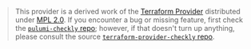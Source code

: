 > This provider is a derived work of the [Terraform Provider](https://github.com/checkly/terraform-provider-checkly)
> distributed under [MPL 2.0](https://www.mozilla.org/en-US/MPL/2.0/). If you encounter a bug or missing feature,
> first check the [`pulumi-checkly` repo](https://github.com/checkly/pulumi-checkly/issues); however, if that doesn't turn up anything,
> please consult the source [`terraform-provider-checkly` repo](https://github.com/checkly/terraform-provider-checkly/issues).
